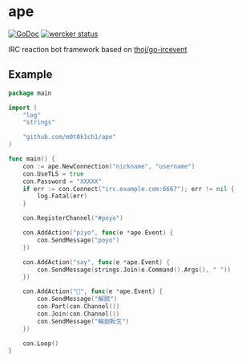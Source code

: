 # ape

[![GoDoc](https://godoc.org/github.com/m0t0k1ch1/ape?status.svg)](https://godoc.org/github.com/m0t0k1ch1/ape) [![wercker status](https://app.wercker.com/status/4de970b70eff735cd6cdd0a1c51d10e1/s/master "wercker status")](https://app.wercker.com/project/bykey/4de970b70eff735cd6cdd0a1c51d10e1)

IRC reaction bot framework based on [thoj/go-ircevent](https://github.com/thoj/go-ircevent)

## Example

``` go
package main

import (
	"log"
	"strings"

	"github.com/m0t0k1ch1/ape"
)

func main() {
	con := ape.NewConnection("nickname", "username")
	con.UseTLS = true
	con.Password = "XXXXX"
	if err := con.Connect("irc.example.com:6667"); err != nil {
		log.Fatal(err)
	}

	con.RegisterChannel("#poyo")

	con.AddAction("piyo", func(e *ape.Event) {
		con.SendMessage("poyo")
	})

	con.AddAction("say", func(e *ape.Event) {
		con.SendMessage(strings.Join(e.Command().Args(), " "))
	})

	con.AddAction("🙏", func(e *ape.Event) {
		con.SendMessage("解脱")
		con.Part(con.Channel())
		con.Join(con.Channel())
		con.SendMessage("輪廻転生")
	})

	con.Loop()
}
```
